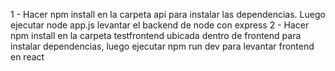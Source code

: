 1 - Hacer npm install en la carpeta api para instalar las dependencias. Luego ejecutar node app.js levantar el backend de node con express
2 - Hacer npm install en la carpeta testfrontend ubicada dentro de frontend para instalar dependencias, luego ejecutar npm run dev para levantar frontend en react 
